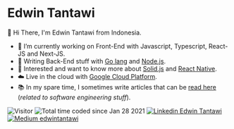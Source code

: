 # Edwin Tantawi

👋 Hi There, I'm Edwin Tantawi from Indonesia.

- 🧭 I’m currently working on Front-End with Javascript, Typescript, React-JS and Next-JS.
- 💾 Writing Back-End stuff with [Go lang](https://go.dev/) and [Node.js](https://nodejs.org/).
- 👀 Interested and want to know more about [Solid.js](https://www.solidjs.com/) and [React Native](https://reactnative.dev/).
- ☁️ Live in the cloud with [Google Cloud Platform](https://cloud.google.com/).
- 📚 In my spare time, I sometimes write articles that can be [read here](https://edwintantawi.medium.com/) (_related to software engineering stuff_).

![Visitor](https://visitor-badge.laobi.icu/badge?page_id=edwintantawi.edwintantawi)
![Total time coded since Jan 28 2021](https://wakatime.com/badge/user/94d9fff1-f207-4701-b0ed-f22f7808151f.svg)
[![Linkedin Edwin Tantawi](https://img.shields.io/badge/Linkedin-Edwin%20Tantawi-blue?logo=LinkedIn&logoColor=white)](https://www.linkedin.com/in/edwintantawi/)
[![Medium edwintantawi](https://img.shields.io/badge/Medium-edwintantawi-blue?logo=Medium&logoColor=white)](https://edwintantawi.medium.com/)
